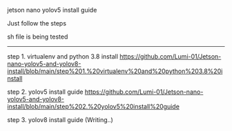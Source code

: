 jetson nano yolov5 install guide

Just follow the steps

sh file is being tested

---------------------------------------------------------------------------------------------------------------------------------

step 1. virtualenv and python 3.8 install
https://github.com/Lumi-01/Jetson-nano-yolov5-and-yolov8-install/blob/main/step%201.%20virtualenv%20and%20python%203.8%20install

step 2. yolov5 install guide
https://github.com/Lumi-01/Jetson-nano-yolov5-and-yolov8-install/blob/main/step%202.%20yolov5%20install%20guide

step 3. yolov8 install guide (Writing..)
